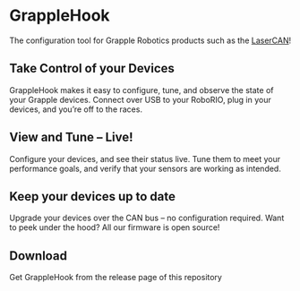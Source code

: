 GrappleHook
===
The configuration tool for Grapple Robotics products such as the [LaserCAN](https://grapplerobotics.au/product/lasercan/)!

Take Control of your Devices
---
GrappleHook makes it easy to configure, tune, and observe the state of your Grapple devices. Connect over USB to your RoboRIO, plug in your devices, and you’re off to the races.

View and Tune – Live!
---
Configure your devices, and see their status live. Tune them to meet your performance goals, and verify that your sensors are working as intended.

Keep your devices up to date
---
Upgrade your devices over the CAN bus – no configuration required. Want to peek under the hood? All our firmware is open source!

Download
---
Get GrappleHook from the release page of this repository
